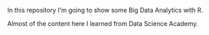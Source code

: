 In this repository I'm going to show some Big Data Analytics with R.

Almost of the content here I learned from Data Science Academy.
